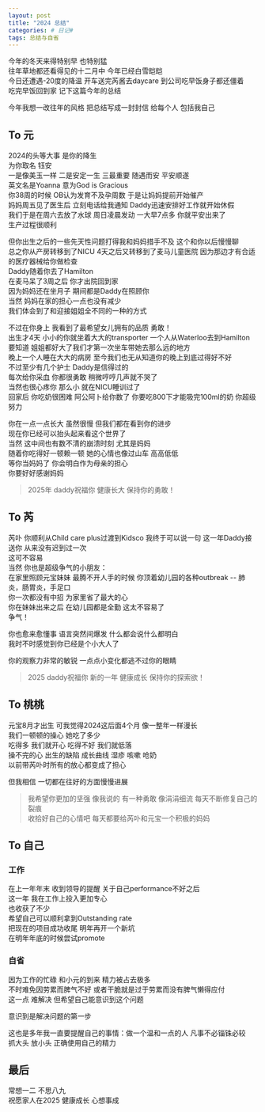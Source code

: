 ```yaml
---    
layout: post    
title: "2024 总结"    
categories: # 日记#    
tags: 总结与自省    
---    
```


今年的冬天来得特别早 也特别猛   
往年草地都还看得见的十二月中 今年已经白雪皑皑   
今日还遭遇-20度的降温 开车送完芮酱去daycare 到公司吃早饭身子都还僵着   
吃完早饭回到家 记下这篇今年的总结   

今年我想一改往年的风格 把总结写成一封封信 给每个人 包括我自己   

<!--more-->

## To 元

2024的头等大事 是你的降生   
为你取名 钰安   
一是像美玉一样 二是安定一生 三最重要 随遇而安 平安顺遂   
英文名是Yoanna 意为God is Gracious   
你38周的时候 OB认为发育不及孕周数 于是让妈妈提前开始催产   
妈妈周五见了医生后 立刻电话给我通知 Daddy迅速安排好工作就开始休假   
我们于是在周六去放了水球 周日凌晨发动 一大早7点多 你就平安出来了   
生产过程很顺利   

但你出生之后的一些先天性问题打得我和妈妈措手不及 这个和你以后慢慢聊   
总之你从产房转移到了NICU 4天之后又转移到了麦马儿童医院 因为那边才有合适的医疗器械给你做检查   
Daddy随着你去了Hamilton   
在麦马呆了3周之后 你才出院回到家   
因为妈妈还在坐月子 期间都是Daddy在照顾你   
当然 妈妈在家的担心一点也没有减少   
我们体会到了和迎接姐姐全不同的一种的方式   

不过在你身上 我看到了最希望女儿拥有的品质 勇敢！   
出生才4天 小小的你就坐着大大的transporter 一个人从Waterloo去到Hamilton   
要知道 姐姐都好大了我们才第一次坐车带她去那么远的地方   
晚上一个人睡在大大的病房 至今我们也无从知道你的晚上到底过得好不好   
不过至少有几个护士 Daddy是信得过的   
每次给你采血 你都很勇敢 稍微哼哼几声就不哭了   
当然也很心疼你 那么小 就在NICU睡训过了   
回家后 你吃奶很困难 阿公阿卜给你数了 你要吃800下才能吸完100ml的奶 你超级努力   

你在一点一点长大 虽然很慢 但我们都在看到你的进步   
现在你已经可以抬头起来看这个世界了   
当然 这中间也有数不清的崩溃时刻 尤其是妈妈   
随着你吃得好一顿赖一顿 她的心情也像过山车 高高低低   
等你当妈妈了 你会明白作为母亲的担心   
你要好好感谢妈妈   

> 2025年 daddy祝福你 健康长大 保持你的勇敢！   

## To 芮

芮卟 你顺利从Child care plus过渡到Kidsco 我终于可以说一句 这一年Daddy接送你 从来没有迟到过一次   
这可不容易   
当然 你也是超级争气的小朋友：   
在家里照顾元宝妹妹 最腾不开人手的时候 你顶着幼儿园的各种outbreak -- 肺炎，肠胃炎，手足口   
你一次都没有中招 为家里省了最大的心   
你在妹妹出来之后 在幼儿园都是全勤 这太不容易了   
争气！   

你也愈来愈懂事 语言突然间爆发 什么都会说什么都明白   
我时不时感觉到你已经是个小大人了   

你的观察力非常的敏锐 一点点小变化都逃不过你的眼睛   

> 2025 daddy祝福你 新的一年 健康成长 保持你的探索欲！   

## To 桃桃

元宝8月才出生 可我觉得2024这后面4个月 像一整年一样漫长   
我们一顿顿的操心 她吃了多少   
吃得多 我们就开心 吃得不好 我们就低落   
操不完的心 出生的缺陷 成长曲线 湿疹 咳嗽 呛奶   
以前带芮卟时所有的放心都变成了担心   

但我相信 一切都在往好的方面慢慢进展   

> 我希望你更加的坚强 像我说的 有一种勇敢 像涓涓细流 每天不断修复自己的裂痕   
> 收拾好自己的心情吧 每天都要给芮卟和元宝一个积极的妈妈   

## To 自己

### 工作

在上一年年末 收到领导的提醒 关于自己performance不好之后   
这一年 我在工作上投入更加专心   
也收获了不少   
希望自己可以顺利拿到Outstanding rate   
把现在的项目成功收尾 明年再开一个新坑   
在明年年底的时候尝试promote  


### 自省

因为工作的忙碌 和小元的到来 精力被占去极多   
不时难免因劳累而脾气不好 或者干脆就是过于劳累而没有脾气懒得应付   
这一点 难解决 但希望自己能意识到这个问题   

意识到是解决问题的第一步   

这也是多年我一直要提醒自己的事情：做一个温和一点的人 凡事不必锱铢必较   
抓大头 放小头 正确使用自己的精力   


## 最后

常想一二 不思八九   
祝愿家人在2025 健康成长 心想事成   


